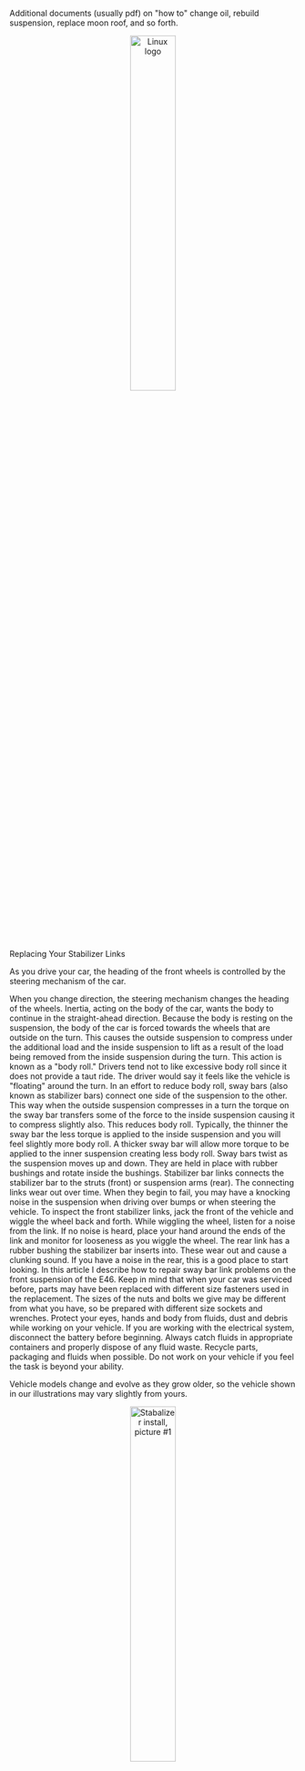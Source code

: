 Additional documents (usually pdf) on "how to" change oil, rebuild suspension, replace moon roof, and so forth.
<!------------------------------------------------------------------------------------------------>
<!-------------------------------- readme.md in bmw-blog.bauska.org ------------------------------>
<!------------------------------------------------------------------------------------------------>
<!---------------------------------------- 01. figure 1 ------------------------------------------>
<p align="center" width="100%">
<img src="/images/Picture1.jpg?raw=true"
   alt="Linux logo"
   width="40%" />
</p>
&nbsp;

Replacing Your Stabilizer Links
<p>
As you drive your car, the heading of the front wheels is controlled by the steering mechanism of the car.<br>

When you change direction, the steering mechanism changes the heading of the wheels. Inertia, acting on the body of the car, wants the body to continue in the straight-ahead direction. 
Because the body is resting on the suspension, the body of the car is forced towards the wheels that are outside on the turn. 
This causes the outside suspension to compress under the additional load and the inside suspension to lift as a result of the load being removed from the inside suspension during the turn. 
This action is known as a "body roll." Drivers tend not to like excessive body roll since it does not provide a taut ride. The driver would say it feels like the vehicle is "floating" around the turn. 
In an effort to reduce body roll, sway bars (also known as stabilizer bars) connect one side of the suspension to the other. 
This way when the outside suspension compresses in a turn the torque on the sway bar transfers some of the force to the inside suspension causing it to compress slightly also. 
This reduces body roll. 
Typically, the thinner the sway bar the less torque is applied to the inside suspension and you will feel slightly more body roll. 
A thicker sway bar will allow more torque to be applied to the inner suspension creating less body roll. 
Sway bars twist as the suspension moves up and down. 
They are held in place with rubber bushings and rotate inside the bushings. 
Stabilizer bar links connects the stabilizer bar to the struts (front) or suspension arms (rear). 
The connecting links wear out over time. 
When they begin to fail, you may have a knocking noise in the suspension when driving over bumps or when steering the vehicle. 
To inspect the front stabilizer links, jack the front of the vehicle and wiggle the wheel back and forth. 
While wiggling the wheel, listen for a noise from the link. If no noise is heard, place your hand around the ends of the link and monitor for looseness as you wiggle the wheel. 
The rear link has a rubber bushing the stabilizer bar inserts into. 
These wear out and cause a clunking sound. 
If you have a noise in the rear, this is a good place to start looking. 
In this article I describe how to repair sway bar link problems on the front suspension of the E46.
Keep in mind that when your car was serviced before, parts may have been replaced with different size fasteners used in the replacement. 
The sizes of the nuts and bolts we give may be different from what you have, so be prepared with different size sockets and wrenches. 
Protect your eyes, hands and body from fluids, dust and debris while working on your vehicle. 
If you are working with the electrical system, disconnect the battery before beginning. 
Always catch fluids in appropriate containers and properly dispose of any fluid waste. Recycle parts, packaging and fluids when possible. 
Do not work on your vehicle if you feel the task is beyond your ability. 

Vehicle models change and evolve as they grow older, so the vehicle shown in our illustrations may vary slightly from yours. </p>

<!------------------------------------------------------------------------------------------------>
<!---------------------------------------- 01. figure 1 ------------------------------------------>
<!------------------------------------------------------------------------------------------------>
<p align="center" width="100%">
<img src="/images/Picture1.jpg?raw=true"
   alt="Stabalizer install, picture #1"
   width="40%" />
</p>
Figure 1	This picture shows the stabilizer link (green arrow) connecting o the vehicle stabilizer bar to the front strut.

To begin, raise and support the front of the vehicle on jack stands. If you need help with this step, please refer to our Pelican Parts Technical Article on Jacking Up Your BMW. Now remove the front wheel from the side of the vehicle you are replacing control arm on. Next, remove the front wheel from the side of vehicle you are replacing the link on.
 
<!------------------------------------------------------------------------------------------------>
<!---------------------------------------- 02. figure 2 ------------------------------------------>
<!------------------------------------------------------------------------------------------------>
<p align="center" width="100%">
<img src="/images/Picture2.jpg?raw=true"
   alt="Stabalizer install, picture #2"
   width="40%" />
</p>
Figure 2	Working at the front strut, remove the stabilizer link nut by counter-holding the link with a 15 or 16mm wrench and loosening the 16mm nut. The stabilizer link has a flat spot for holding while tightening. This flat spot size can vary between 15mm and 16mm.
<!------------------------------------------------------------------------------------------------>
<!---------------------------------------- 03. figure 3 ------------------------------------------>
<!------------------------------------------------------------------------------------------------>
<p align="center" width="100%">
<img src="/images/Picture3.jpg?raw=true"
   alt="Stabalizer install, picture #3"
   width="40%" />
</p>

Figure 3	Working at the front stabilizer bar, remove the stabilizer link nut (green arrow) by counter-holding the link (purple arrow) with a 15mm or 16mm wrench and loosening the 16mm nut. Next, remove the stabilizer link from the vehicle.

Reverse removal instructions for installation. 

Install the new stabilizer link with the new self-locking nuts.


